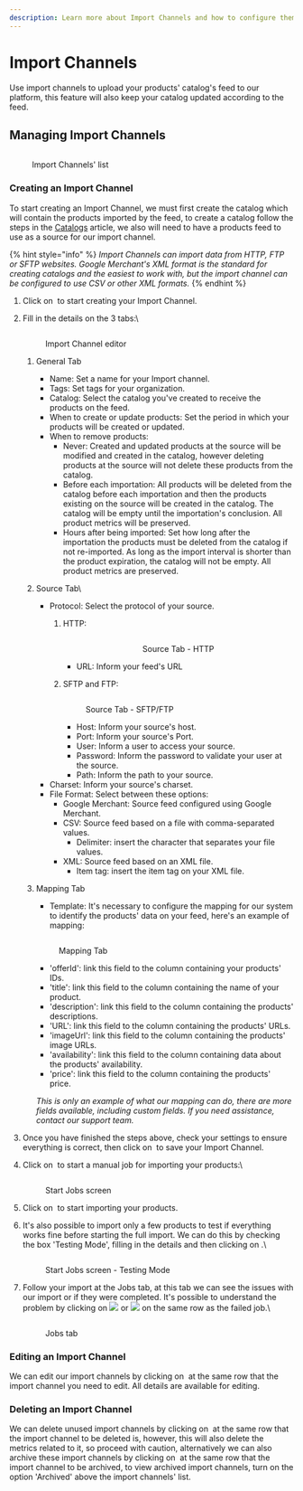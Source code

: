 ```yaml
---
description: Learn more about Import Channels and how to configure them.
---
```


# Import Channels

Use import channels to upload your products' catalog's feed to our platform, this feature will also keep your catalog updated according to the feed.

## Managing Import Channels

<figure><img src="../../.gitbook/assets/image (8).png" alt=""><figcaption><p>Import Channels' list</p></figcaption></figure>

### Creating an Import Channel

To start creating an Import Channel, we must first create the catalog which will contain the products imported by the feed, to create a catalog follow the steps in the [Catalogs](catalogs.md) article, we also will need to have a products feed to use as a source for our import channel.

{% hint style="info" %}
_Import Channels can import data from HTTP, FTP or SFTP websites. Google Merchant's XML format is the standard for creating catalogs and the easiest to work with, but the import channel can be configured to use CSV or other XML formats._
{% endhint %}

1. Click on <img src="../../.gitbook/assets/image (10).png" alt="" data-size="line"> to start creating your Import Channel.
2.  Fill in the details on the 3 tabs:\


    <figure><img src="../../.gitbook/assets/image (13).png" alt=""><figcaption><p>Import Channel editor</p></figcaption></figure>

    1. General Tab
       * Name: Set a name for your Import channel.
       * Tags: Set tags for your organization.
       * Catalog: Select the catalog you've created to receive the products on the feed.
       * When to create or update products: Set the period in which your products will be created or updated.
       * When to remove products:&#x20;
         * Never: Created and updated products at the source will be modified and created in the catalog, however deleting products at the source will not delete these products from the catalog.
         * Before each importation: All products will be deleted from the catalog before each importation and then the products existing on the source will be created in the catalog. The catalog will be empty until the importation's conclusion. All product metrics will be preserved.
         * &#x20;Hours after being imported: Set how long after the importation the products must be deleted from the catalog if not re-imported. As long as the import interval is shorter than the product expiration, the catalog will not be empty. All product metrics are preserved.
    2. Source Tab\

       * Protocol: Select the protocol of your source.
         1.  HTTP:

             <div align="center" data-full-width="false">

             <figure><img src="../../.gitbook/assets/image (110).png" alt=""><figcaption><p>Source Tab - HTTP</p></figcaption></figure>

             </div>

             * URL: Inform your feed's URL
         2.  SFTP and FTP:

             <figure><img src="../../.gitbook/assets/image (112).png" alt=""><figcaption><p>Source Tab - SFTP/FTP</p></figcaption></figure>

             * Host: Inform your source's host.
             * Port: Inform your source's Port.
             * User: Inform a user to access your source.
             * Password: Inform the password to validate your user at the source.
             * Path: Inform the path to your source.
       * Charset: Inform your source's charset.
       * File Format: Select between these options:
         * Google Merchant: Source feed configured using Google Merchant.
         * CSV: Source feed based on a file with comma-separated values.
           * Delimiter: insert the character that separates your file values.
         * XML: Source feed based on an XML file.
           * Item tag: insert the item tag on your XML file.
    3.  Mapping Tab

        * Template: It's necessary to configure the mapping for our system to identify the products' data on your feed, here's an example of mapping:

        <figure><img src="../../.gitbook/assets/image (61).png" alt=""><figcaption><p>Mapping Tab</p></figcaption></figure>

        * 'offerId': link this field to the column containing your products' IDs.
        * 'title': link this field to the column containing the name of your product.
        * 'description': link this field to the column containing the products' descriptions.
        * 'URL': link this field to the column containing the products' URLs.
        * 'imageUrl': link this field to the column containing the products' image URLs.
        * 'availability': link this field to the column containing data about the products' availability.
        * 'price': link this field to the column containing the products' price.

        _This is only an example of what our mapping can do, there are more fields available, including custom fields. If you need assistance, contact our support team._&#x20;
3. Once you have finished the steps above, check your settings to ensure everything is correct, then click on <img src="../../.gitbook/assets/image (15).png" alt="" data-size="line"> to save your Import Channel.
4.  Click on <img src="../../.gitbook/assets/image (2).png" alt="" data-size="original"> to start a manual job for importing your products:\


    <figure><img src="../../.gitbook/assets/image (2) (1).png" alt=""><figcaption><p>Start Jobs screen</p></figcaption></figure>
5. Click on <img src="../../.gitbook/assets/image (3).png" alt="" data-size="line"> to start importing your products.
6.  It's also possible to import only a few products to test if everything works fine before starting the full import. We can do this by checking the box 'Testing Mode', filling in the details and then clicking on <img src="../../.gitbook/assets/image (4).png" alt="" data-size="line">.\


    <figure><img src="../../.gitbook/assets/image (114).png" alt=""><figcaption><p>Start Jobs screen - Testing Mode</p></figcaption></figure>
7.  Follow your import at the Jobs tab, at this tab we can see the issues with our import or if they were completed. It's possible to understand the problem by clicking on  ![](<../../.gitbook/assets/image (59).png>) or ![](<../../.gitbook/assets/image (60).png>) on the same row as the failed job.\


    <figure><img src="../../.gitbook/assets/image (57).png" alt=""><figcaption><p>Jobs tab</p></figcaption></figure>

### Editing an Import Channel

We can edit our import channels by clicking on <img src="../../.gitbook/assets/image (5).png" alt="" data-size="line"> at the same row that the import channel you need to edit. All details are available for editing.&#x20;

### Deleting an Import Channel

We can delete unused import channels by clicking on <img src="../../.gitbook/assets/image (7).png" alt="" data-size="line"> at the same row that the import channel to be deleted is, however, this will also delete the metrics related to it, so proceed with caution, alternatively we can also archive these import channels by clicking on <img src="../../.gitbook/assets/image (6).png" alt="" data-size="line"> at the same row that the import channel to be archived, to view archived import channels, turn on the option 'Archived' above the import channels' list.
